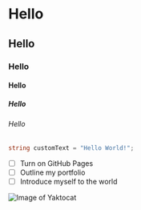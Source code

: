# Hello
## Hello
### Hello
#### Hello
##### Hello
###### Hello

```c#
string customText = "Hello World!";
```

- [ ] Turn on GitHub Pages
- [ ] Outline my portfolio
- [ ] Introduce myself to the world

![Image of Yaktocat](https://octodex.github.com/images/yaktocat.png)
